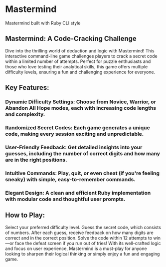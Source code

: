 # Mastermind
Mastermind built with Ruby CLI style

## Mastermind: A Code-Cracking Challenge
Dive into the thrilling world of deduction and logic with Mastermind! This interactive command-line game challenges players to crack a secret code within a limited number of attempts. Perfect for puzzle enthusiasts and those who love testing their analytical skills, this game offers multiple difficulty levels, ensuring a fun and challenging experience for everyone.

## Key Features:
### Dynamic Difficulty Settings: Choose from Novice, Warrior, or Abandon All Hope modes, each with increasing code lengths and complexity.
### Randomized Secret Codes: Each game generates a unique code, making every session exciting and unpredictable.
### User-Friendly Feedback: Get detailed insights into your guesses, including the number of correct digits and how many are in the right positions.
### Intuitive Commands: Play, quit, or even cheat (if you're feeling sneaky) with simple, easy-to-remember commands.
### Elegant Design: A clean and efficient Ruby implementation with modular code and thoughtful user prompts.
## How to Play:
Select your preferred difficulty level.
Guess the secret code, which consists of numbers.
After each guess, receive feedback on how many digits are correct and in the correct position.
Solve the code within 12 attempts to win—or face the defeat screen if you run out of tries!
With its well-crafted logic and focus on user experience, Mastermind is a must-play for anyone looking to sharpen their logical thinking or simply enjoy a fun and engaging game.
